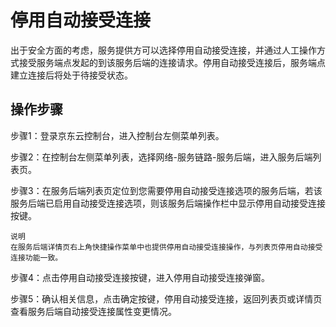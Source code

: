 # 停用自动接受连接

出于安全方面的考虑，服务提供方可以选择停用自动接受连接，并通过人工操作方式接受服务端点发起的到该服务后端的连接请求。停用自动接受连接后，服务端点建立连接后将处于待接受状态。

## 操作步骤

步骤1：登录京东云控制台，进入控制台左侧菜单列表。

步骤2：在控制台左侧菜单列表，选择网络-服务链路-服务后端，进入服务后端列表页。

步骤3：在服务后端列表页定位到您需要停用自动接受连接选项的服务后端，若该服务后端已启用自动接受连接选项，则该服务后端操作栏中显示停用自动接受连接按键。

	说明
	在服务后端详情页右上角快捷操作菜单中也提供停用自动接受连接操作，与列表页停用自动接受连接功能一致。

步骤4：点击停用自动接受连接按键，进入停用自动接受连接弹窗。

步骤5：确认相关信息，点击确定按键，停用自动接受连接，返回列表页或详情页查看服务后端自动接受连接属性变更情况。